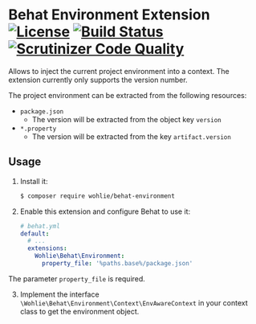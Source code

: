 # Behat Environment Extension [![License](https://img.shields.io/packagist/l/Wohlie/behat-environment.svg)](https://packagist.org/packages/Wohlie/behat-environment) [![Build Status](https://travis-ci.com/Wohlie/behat-environment.svg?branch=master)](https://travis-ci.com/Wohlie/behat-environment) [![Scrutinizer Code Quality](https://scrutinizer-ci.com/g/Wohlie/behat-environment/badges/quality-score.png?b=master)](https://scrutinizer-ci.com/g/Wohlie/behat-environment/?branch=master)

Allows to inject the current project environment into a context. The extension currently only supports the version
number.

The project environment can be extracted from the following resources:
  - `package.json`
    - The version will be extracted from the object key `version`
  - `*.property`
    - The version will be extracted from the key `artifact.version`

## Usage

1. Install it:
    
    ```bash
    $ composer require wohlie/behat-environment
    ```

2. Enable this extension and configure Behat to use it:
    
    ```yaml
    # behat.yml
    default:
      # ...
      extensions:
        Wohlie\Behat\Environment:
          property_file: '%paths.base%/package.json'
    ```
    
The parameter `property_file` is required.

3. Implement the interface `\Wohlie\Behat\Environment\Context\EnvAwareContext` in your context class to get the
environment object.